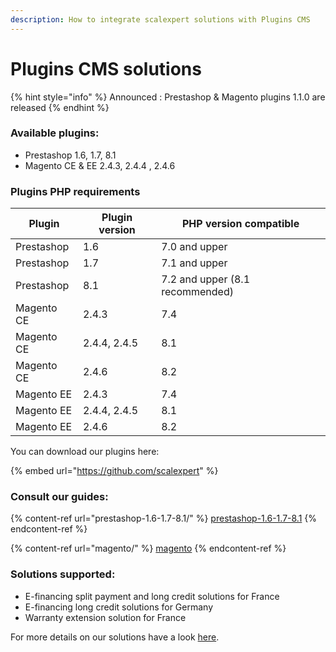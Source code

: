 ```yaml
---
description: How to integrate scalexpert solutions with Plugins CMS
---
```


# Plugins CMS solutions

{% hint style="info" %}
Announced : Prestashop & Magento plugins 1.1.0 are released
{% endhint %}

### Available plugins:

* Prestashop 1.6, 1.7, 8.1
* Magento CE & EE 2.4.3, 2.4.4 , 2.4.6

### Plugins PHP requirements

| Plugin     | Plugin version | PHP version compatible          |
| ---------- | -------------- | ------------------------------- |
| Prestashop | 1.6            | 7.0 and upper                   |
| Prestashop | 1.7            | 7.1 and upper                   |
| Prestashop | 8.1            | 7.2 and upper (8.1 recommended) |
| Magento CE | 2.4.3          | 7.4                             |
| Magento CE | 2.4.4, 2.4.5   | 8.1                             |
| Magento CE | 2.4.6          | 8.2                             |
| Magento EE | 2.4.3          | 7.4                             |
| Magento EE | 2.4.4, 2.4.5   | 8.1                             |
| Magento EE | 2.4.6          | 8.2                             |

You can download our plugins here:

{% embed url="https://github.com/scalexpert" %}

### Consult our guides:

{% content-ref url="prestashop-1.6-1.7-8.1/" %}
[prestashop-1.6-1.7-8.1](prestashop-1.6-1.7-8.1/)
{% endcontent-ref %}

{% content-ref url="magento/" %}
[magento](magento/)
{% endcontent-ref %}

### Solutions supported:

* E-financing split payment and long credit solutions for France
* E-financing long credit solutions for Germany
* Warranty extension solution for France

For more details on our solutions have a look [here](broken-reference).
